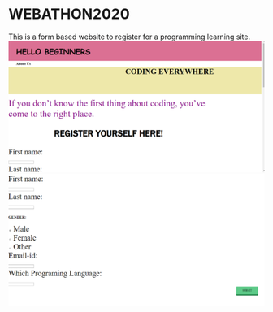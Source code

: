 # WEBATHON2020
This is a form based website to register for a programming learning site.
![image1](https://github.com/barnalibasak/WEBATHON2020/blob/master/Capture1.PNG)
![image2](https://github.com/barnalibasak/WEBATHON2020/blob/master/Capture2.PNG)
